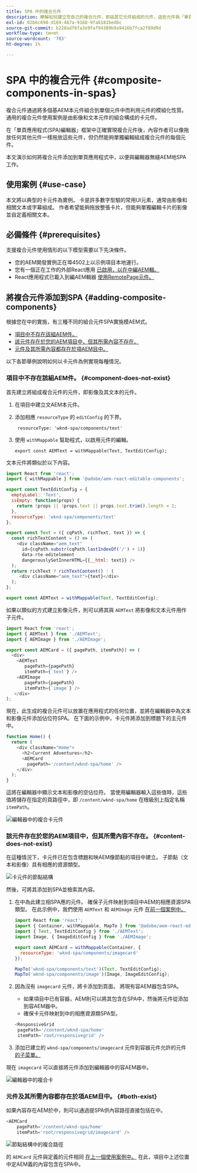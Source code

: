 ```yaml
---
title: SPA 中的複合元件
description: 瞭解如何建立您自己的複合元件，即由其它元件組成的元件，這些元件與「單頁應用程式(AEMSPA)編輯器」配合使用。
exl-id: 02b6c698-d169-467a-9168-9fa6181bed6c
source-git-commit: b220adf6fa3e9faf94389b9a9416b7fca2f89d9d
workflow-type: tm+mt
source-wordcount: '783'
ht-degree: 1%

---
```


# SPA 中的複合元件 {#composite-components-in-spas}

複合元件通過將多個基AEM本元件組合到單個元件中而利用元件的模組化性質。 通用的複合元件使用案例是由影像和文本元件的組合構成的卡元件。

在「單頁應用程式(SPA)編輯器」框架中正確實現複合元件後，內容作者可以像拖放任何其他元件一樣拖放這些元件，但仍然能夠單獨編輯組成複合元件的每個元件。

本文演示如何將複合元件添加到單頁應用程式中，以便與編輯器無縫AEM地SPA工作。

## 使用案例 {#use-case}

本文將以典型的卡元件為實例。 卡是許多數字型驗的常用UI元素，通常由影像和相關文本或字幕組成。 作者希望能夠拖放整張卡片，但能夠單獨編輯卡片的影像並自定義相關文本。

## 必備條件 {#prerequisites}

支援複合元件使用情形的以下模型需要以下先決條件。

* 您的AEM開發實例正在埠4502上以示例項目本地運行。
* 您有一個正在工作的外部React應用 [已啟用，以在中編AEM輯。](spa-edit-external.md)
* React應用程式已載入到編AEM輯器 [使用RemotePage元件。](spa-remote-page.md)

## 將複合元件添加到SPA {#adding-composite-components}

根據您在中的實施，有三種不同的組合元件SPA實施模AEM式。

* [項目中不存在該組AEM件。](#component-does-not-exist)
* [該元件存在於您的AEM項目中，但其所需內容不存在。](#content-does-not-exist)
* [元件及其所需內容都存在於項AEM目中。](#both-exist)

以下各節舉例說明如何以卡元件為例實現每種情況。

### 項目中不存在該組AEM件。 {#component-does-not-exist}

首先建立將組成複合元件的元件，即影像及其文本的元件。

1. 在項目中建立文AEM本元件。
1. 添加相應 `resourceType` 的 `editConfig` 的下界。

   ```text
    resourceType: 'wknd-spa/components/text' 
   ```

1. 使用 `withMappable` 幫助程式，以啟用元件的編輯。

   ```text
   export const AEMText = withMappable(Text, TextEditConfig); 
   ```

文本元件將類似於以下內容。

```javascript
import React from 'react';
import { withMappable } from '@adobe/aem-react-editable-components';

export const TextEditConfig = {
  emptyLabel: 'Text',
  isEmpty: function(props) {
    return !props || !props.text || props.text.trim().length < 1;
  },
  resourceType: 'wknd-spa/components/text'
};

export const Text = ({ cqPath, richText, text }) => {
  const richTextContent = () => (
    <div className="aem_text"
      id={cqPath.substr(cqPath.lastIndexOf('/') + 1)}
      data-rte-editelement
      dangerouslySetInnerHTML={{__html: text}} />
  );
  return richText ? richTextContent() : (
     <div className="aem_text">{text}</div>
  );
};

export const AEMText = withMappable(Text, TextEditConfig);
```

如果以類似的方式建立影像元件，則可以將其與 `AEMText` 將影像和文本元件用作子元件。

```javascript
import React from 'react';
import { AEMText } from './AEMText';
import { AEMImage } from './AEMImage';

export const AEMCard = ({ pagePath, itemPath}) => (
  <div>
    <AEMText
       pagePath={pagePath}
       itemPath={`text`} />
    <AEMImage
       pagePath={pagePath}
       itemPath={`image`} />
   </div>
);
```

現在，此生成的複合元件可以放置在應用程式的任何位置，並將在編輯器中為文本和影像元件添加佔位符SPA。 在下面的示例中，卡元件將添加到標題下的主元件中。

```javascript
function Home() {
  return (
    <div className="Home">
      <h2>Current Adventures</h2>
      <AEMCard
        pagePath='/content/wknd-spa/home' />
    </div>
  );
}
```

這將在編輯器中顯示文本和影像的空佔位符。 當使用編輯器輸入這些值時，這些值將儲存在指定的頁路徑中，即 `/content/wknd-spa/home`  在根級別上指定名稱 `itemPath`。

![編輯器中的複合卡元件](assets/composite-card.png)

### 該元件存在於您的AEM項目中，但其所需內容不存在。 {#content-does-not-exist}

在這種情況下，卡元件已在包含標題和映AEM像節點的項目中建立。 子節點（文本和影像）具有相應的資源類型。

![卡元件的節點結構](assets/composite-node-structure.png)

然後，可將其添加到SPA並檢索其內容。

1. 在中為此建立相SPA應的元件。 確保子元件映射到項目中AEM的相應資源SPA類型。 在此示例中，我們使用 `AEMText` 和 `AEMImage` 元件 [在前一個案例中。](#component-does-not-exist)

   ```javascript
   import React from 'react';
   import { Container, withMappable, MapTo } from '@adobe/aem-react-editable-components';
   import { Text, TextEditConfig } from './AEMText';
   import Image, { ImageEditConfig } from './AEMImage';
   
   export const AEMCard = withMappable(Container, {
     resourceType: 'wknd-spa/components/imagecard'
   });
   
   MapTo('wknd-spa/components/text')(Text, TextEditConfig);
   MapTo('wknd-spa/components/image')(Image, ImageEditConfig);
   ```

1. 因為沒有 `imagecard` 元件，將卡添加到頁面。 將現有容AEM器包含SPA。
   * 如果項目中已有容器，AEM則可以將其包含在SPA中，然後將元件從添加到容AEM器中。
   * 確保卡元件映射到中的相應資源類SPA型。

   ```javascript
   <ResponsiveGrid
    pagePath='/content/wknd-spa/home'
    itemPath='root/responsivegrid' />
   ```

1. 添加已建立的 `wknd-spa/components/imagecard` 元件到容器元件允許的元件 [的子菜單。](/help/sites-authoring/templates.md)

現在 `imagecard` 可以直接將元件添加到編輯器中的容AEM器中。

![編輯器中的複合卡](assets/composite-card.gif)

### 元件及其所需內容都存在於項AEM目中。 {#both-exist}

如果內容存在AEM於中，則可以通過提SPA供內容路徑直接包括在中。

```javascript
<AEMCard
    pagePath='/content/wknd-spa/home'
    itemPath='root/responsivegrid/imagecard' />
```

![節點結構中的複合路徑](assets/composite-path.png)

的 `AEMCard` 元件與定義的元件相同 [在上一個使用案例中。](#content-does-not-exist) 在此，項目中上述位置中定AEM義的內容包含在SPA中。
